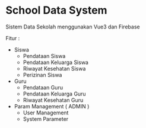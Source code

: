 # School Data System

Sistem Data Sekolah menggunakan Vue3 dan Firebase

Fitur :<br>
- Siswa
  - Pendataan Siswa
  - Pendataan Keluarga Siswa
  - Riwayat Kesehatan Siswa
  - Perizinan Siswa
- Guru  
  - Pendataan Guru
  - Pendataan Keluarga Guru
  - Riwayat Kesehatan Guru
- Param Management ( ADMIN )
  - User Management
  - System Parameter
